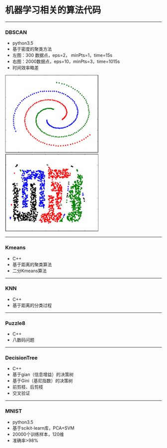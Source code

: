 # 机器学习相关的算法代码
---
### DBSCAN
- python3.5
- 基于密度的聚类方法
- 左图：300  数据点，eps=2， minPts=1，time=15s
- 右图：2000数据点，eps=10，minPts=3，time=1015s
- 时间效率略差

<img src="https://github.com/xiaonimo/MachineLearning/blob/master/DBSCAN/result.PNG" width=300 height=250/><img src="https://github.com/xiaonimo/MachineLearning/blob/master/DBSCAN/result2.PNG" width=300 height=250/>

---
### Kmeans
- C++
- 基于距离的聚类算法
- 二分Kmeans算法

---
### KNN
- C++
- 基于距离的分类过程

---

### Puzzle8
- C++
- 八数码问题

---

### DecisionTree
- C++
- 基于gian（信息增益）的决策树
- 基于Gini（基尼指数）的决策树
- 前剪枝、后剪枝
- 交叉验证

---

### MNIST
- python3.5
- 基于scikit-learn库，PCA+SVM
- 20000个训练样本，120维
- 准确率>98%
